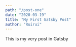 ```yaml
---
path: "/post-one"
date: "2020-03-19"
title: "My First Gatsby Post"
author: "Ruirui"
---
```


This is my very post in Gatsby


